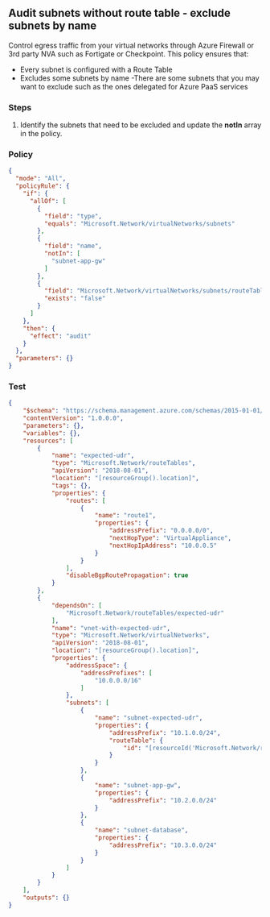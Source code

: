 ## Audit subnets without route table - exclude subnets by name

Control egress traffic from your virtual networks through Azure Firewall or 3rd party NVA such as Fortigate or Checkpoint. This policy ensures that:

* Every subnet is configured with a Route Table
* Excludes some subnets by name -There are some subnets that you may want to exclude such as the ones delegated for Azure PaaS services

### Steps

1. Identify the subnets that need to be excluded and update the **notIn** array in the policy.

### Policy

```json
{
  "mode": "All",
  "policyRule": {
    "if": {
      "allOf": [
        {
          "field": "type",
          "equals": "Microsoft.Network/virtualNetworks/subnets"
        },
        {
          "field": "name",
          "notIn": [
            "subnet-app-gw"
          ]
        },
        {
          "field": "Microsoft.Network/virtualNetworks/subnets/routeTable.id",
          "exists": "false"
        }
      ]
    },
    "then": {
      "effect": "audit"
    }
  },
  "parameters": {}
}
```


### Test

```json
{
    "$schema": "https://schema.management.azure.com/schemas/2015-01-01/deploymentTemplate.json#",
    "contentVersion": "1.0.0.0",
    "parameters": {},
    "variables": {},
    "resources": [
        {
            "name": "expected-udr",
            "type": "Microsoft.Network/routeTables",
            "apiVersion": "2018-08-01",
            "location": "[resourceGroup().location]",
            "tags": {},
            "properties": {
                "routes": [
                    {
                        "name": "route1",
                        "properties": {
                            "addressPrefix": "0.0.0.0/0",
                            "nextHopType": "VirtualAppliance",
                            "nextHopIpAddress": "10.0.0.5"
                        }
                    }
                ],
                "disableBgpRoutePropagation": true
            }
        },
        {
            "dependsOn": [
                "Microsoft.Network/routeTables/expected-udr"
            ],
            "name": "vnet-with-expected-udr",
            "type": "Microsoft.Network/virtualNetworks",
            "apiVersion": "2018-08-01",
            "location": "[resourceGroup().location]",
            "properties": {
                "addressSpace": {
                    "addressPrefixes": [
                        "10.0.0.0/16"
                    ]
                },
                "subnets": [
                    {
                        "name": "subnet-expected-udr",
                        "properties": {
                            "addressPrefix": "10.1.0.0/24",
                            "routeTable": {
                                "id": "[resourceId('Microsoft.Network/routeTables','expected-udr')]"
                            }
                        }
                    },
                    {
                        "name": "subnet-app-gw",
                        "properties": {
                            "addressPrefix": "10.2.0.0/24"
                        }
                    },
                    {
                        "name": "subnet-database",
                        "properties": {
                            "addressPrefix": "10.3.0.0/24"
                        }
                    }
                ]
            }
        }
    ],
    "outputs": {}
}
```
